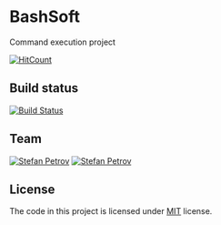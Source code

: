# BashSoft
Command execution project

[![HitCount](http://hits.dwyl.io/KnTeam/BashSoft.svg)](http://hits.dwyl.io/KnTeam/BashSoft)
## Build status
[![Build Status](https://travis-ci.org/KnTeam/BashSoft.png?branch=development)](https://travis-ci.org/KnTeam/BashSoft)

## Team

[![Stefan Petrov](https://github.com/megadeth91.png?size=150)](https://github.com/megadeth91 "Martin Taskov")
[![Stefan Petrov](https://github.com/steffkn.png?size=150)](https://github.com/Steffkn "Stefan Petrov")

## License

The code in this project is licensed under [MIT](https://github.com/KnTeam/BashSoft/blob/development/LICENSE) license.